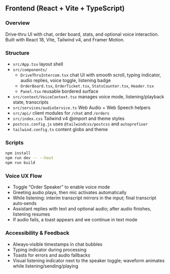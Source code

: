 ## Frontend (React + Vite + TypeScript)

### Overview

Drive‑thru UI with chat, order board, stats, and optional voice interaction. Built with React 18, Vite, Tailwind v4, and Framer Motion.

### Structure

- `src/App.tsx` layout shell
- `src/components/`
  - `DriveThruIntercom.tsx` chat UI with smooth scroll, typing indicator, audio replies, voice toggle, listening badge
  - `OrderBoard.tsx`, `OrderTicket.tsx`, `StatsCounter.tsx`, `Header.tsx`
  - `Panel.tsx` reusable bordered surface
- `src/context/VoiceContext.tsx` manages voice mode, listening/playback state, transcripts
- `src/services/audioService.ts` Web Audio + Web Speech helpers
- `src/api/` client modules for `/chat` and `/orders`
- `src/index.css` Tailwind v4 @import and theme styles
- `postcss.config.js` uses `@tailwindcss/postcss` and `autoprefixer`
- `tailwind.config.ts` content globs and theme

### Scripts

```bash
npm install
npm run dev -- --host
npm run build
```

### Voice UX Flow

- Toggle “Order Speaker” to enable voice mode
- Greeting audio plays, then mic activates automatically
- While listening: interim transcript mirrors in the input; final transcript auto‑sends
- Assistant replies with text and optional audio; after audio finishes, listening resumes
- If audio fails, a toast appears and we continue in text mode

### Accessibility & Feedback

- Always‑visible timestamps in chat bubbles
- Typing indicator during processing
- Toasts for errors and audio fallbacks
- Visual listening indicator next to the speaker toggle; waveform animates while listening/sending/playing
